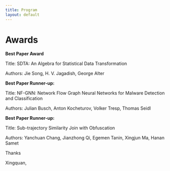 ```yaml
---
title: Program
layout: default
---
```




# Awards

<b>Best Paper Award</b>

Title: SDTA: An Algebra for Statistical Data Transformation

Authors: Jie Song, H. V. Jagadish, George Alter

 

<b>Best Paper Runner-up:</b>

Title: NF-GNN: Network Flow Graph Neural Networks for Malware Detection and Classification

Authors: Julian Busch, Anton Kocheturov, Volker Tresp, Thomas Seidl

 

<b>Best Paper Runner-up:</b>

Title: Sub-trajectory Similarity Join with Obfuscation

Authors: Yanchuan Chang, Jianzhong Qi, Egemen Tanin, Xingjun Ma, Hanan Samet

 

Thanks

Xingquan,


